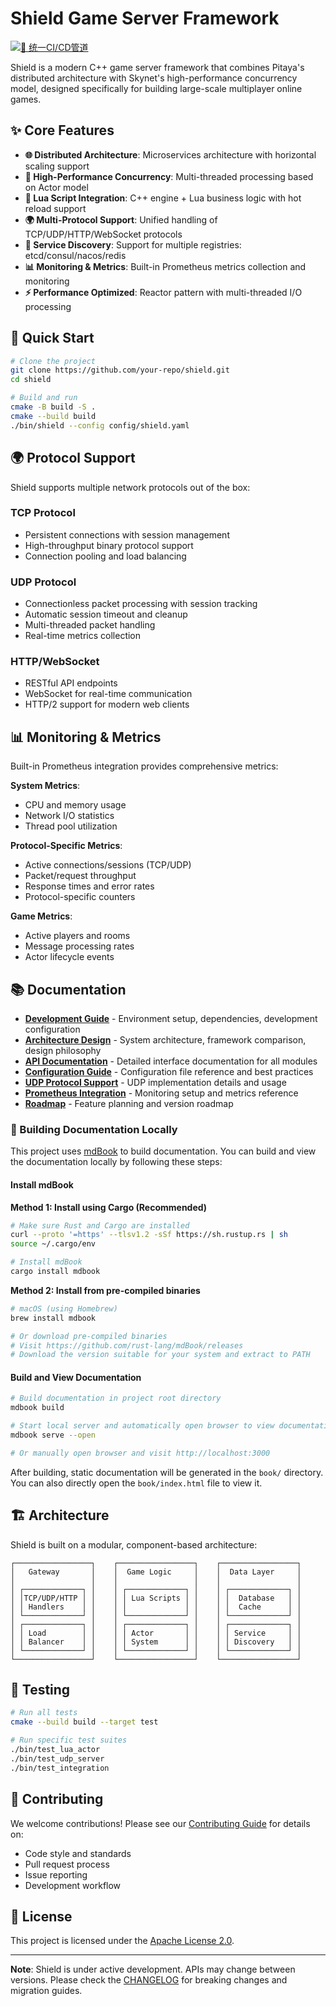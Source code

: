 # Shield Game Server Framework

[![🔄 统一CI/CD管道](https://github.com/cuihairu/shield/actions/workflows/ci.yml/badge.svg)](https://github.com/cuihairu/shield/actions/workflows/ci.yml)

Shield is a modern C++ game server framework that combines Pitaya's distributed architecture with Skynet's high-performance concurrency model, designed specifically for building large-scale multiplayer online games.

## ✨ Core Features

- **🌐 Distributed Architecture**: Microservices architecture with horizontal scaling support
- **🚀 High-Performance Concurrency**: Multi-threaded processing based on Actor model
- **🔧 Lua Script Integration**: C++ engine + Lua business logic with hot reload support
- **🌍 Multi-Protocol Support**: Unified handling of TCP/UDP/HTTP/WebSocket protocols
- **🔄 Service Discovery**: Support for multiple registries: etcd/consul/nacos/redis
- **📊 Monitoring & Metrics**: Built-in Prometheus metrics collection and monitoring
- **⚡ Performance Optimized**: Reactor pattern with multi-threaded I/O processing

## 🚀 Quick Start

```bash
# Clone the project
git clone https://github.com/your-repo/shield.git
cd shield

# Build and run
cmake -B build -S .
cmake --build build
./bin/shield --config config/shield.yaml
```

## 🌍 Protocol Support

Shield supports multiple network protocols out of the box:

### TCP Protocol
- Persistent connections with session management
- High-throughput binary protocol support
- Connection pooling and load balancing

### UDP Protocol
- Connectionless packet processing with session tracking
- Automatic session timeout and cleanup
- Multi-threaded packet handling
- Real-time metrics collection

### HTTP/WebSocket
- RESTful API endpoints
- WebSocket for real-time communication
- HTTP/2 support for modern web clients

## 📊 Monitoring & Metrics

Built-in Prometheus integration provides comprehensive metrics:

**System Metrics**:
- CPU and memory usage
- Network I/O statistics
- Thread pool utilization

**Protocol-Specific Metrics**:
- Active connections/sessions (TCP/UDP)
- Packet/request throughput
- Response times and error rates
- Protocol-specific counters

**Game Metrics**:
- Active players and rooms
- Message processing rates
- Actor lifecycle events

## 📚 Documentation

- **[Development Guide](docs/development-guide.md)** - Environment setup, dependencies, development configuration
- **[Architecture Design](docs/architecture.md)** - System architecture, framework comparison, design philosophy
- **[API Documentation](docs/api/)** - Detailed interface documentation for all modules
- **[Configuration Guide](docs/configuration.md)** - Configuration file reference and best practices
- **[UDP Protocol Support](docs/udp-protocol-support.md)** - UDP implementation details and usage
- **[Prometheus Integration](docs/prometheus-integration.md)** - Monitoring setup and metrics reference
- **[Roadmap](docs/roadmap.md)** - Feature planning and version roadmap

### 📖 Building Documentation Locally

This project uses [mdBook](https://rust-lang.github.io/mdBook/) to build documentation. You can build and view the documentation locally by following these steps:

#### Install mdBook

**Method 1: Install using Cargo (Recommended)**
```bash
# Make sure Rust and Cargo are installed
curl --proto '=https' --tlsv1.2 -sSf https://sh.rustup.rs | sh
source ~/.cargo/env

# Install mdBook
cargo install mdbook
```

**Method 2: Install from pre-compiled binaries**
```bash
# macOS (using Homebrew)
brew install mdbook

# Or download pre-compiled binaries
# Visit https://github.com/rust-lang/mdBook/releases
# Download the version suitable for your system and extract to PATH
```

#### Build and View Documentation

```bash
# Build documentation in project root directory
mdbook build

# Start local server and automatically open browser to view documentation
mdbook serve --open

# Or manually open browser and visit http://localhost:3000
```

After building, static documentation will be generated in the `book/` directory. You can also directly open the `book/index.html` file to view it.

## 🏗️ Architecture

Shield is built on a modular, component-based architecture:

```
┌─────────────────┐    ┌─────────────────┐    ┌─────────────────┐
│   Gateway       │    │  Game Logic     │    │  Data Layer     │
│                 │    │                 │    │                 │
│ ┌─────────────┐ │    │ ┌─────────────┐ │    │ ┌─────────────┐ │
│ │TCP/UDP/HTTP │ │    │ │ Lua Scripts │ │    │ │  Database   │ │
│ │ Handlers    │ │    │ │             │ │    │ │  Cache      │ │
│ └─────────────┘ │    │ └─────────────┘ │    │ └─────────────┘ │
│ ┌─────────────┐ │    │ ┌─────────────┐ │    │ ┌─────────────┐ │
│ │ Load        │ │    │ │ Actor       │ │    │ │ Service     │ │
│ │ Balancer    │ │    │ │ System      │ │    │ │ Discovery   │ │
│ └─────────────┘ │    │ └─────────────┘ │    │ └─────────────┘ │
└─────────────────┘    └─────────────────┘    └─────────────────┘
```

## 🧪 Testing

```bash
# Run all tests
cmake --build build --target test

# Run specific test suites
./bin/test_lua_actor
./bin/test_udp_server
./bin/test_integration
```

## 🤝 Contributing

We welcome contributions! Please see our [Contributing Guide](docs/contributing.md) for details on:

- Code style and standards
- Pull request process
- Issue reporting
- Development workflow

## 📄 License

This project is licensed under the [Apache License 2.0](LICENSE).

---

**Note**: Shield is under active development. APIs may change between versions. Please check the [CHANGELOG](CHANGELOG.md) for breaking changes and migration guides.